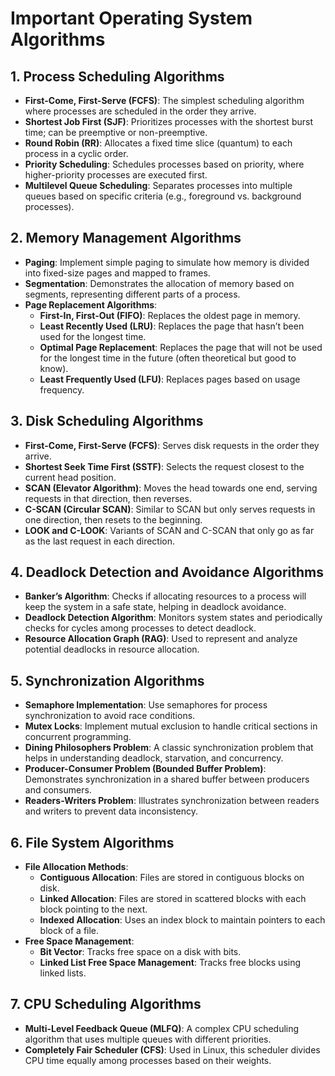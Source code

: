 # Important Operating System Algorithms

## 1. Process Scheduling Algorithms
- **First-Come, First-Serve (FCFS)**: The simplest scheduling algorithm where processes are scheduled in the order they arrive.
- **Shortest Job First (SJF)**: Prioritizes processes with the shortest burst time; can be preemptive or non-preemptive.
- **Round Robin (RR)**: Allocates a fixed time slice (quantum) to each process in a cyclic order.
- **Priority Scheduling**: Schedules processes based on priority, where higher-priority processes are executed first.
- **Multilevel Queue Scheduling**: Separates processes into multiple queues based on specific criteria (e.g., foreground vs. background processes).

## 2. Memory Management Algorithms
- **Paging**: Implement simple paging to simulate how memory is divided into fixed-size pages and mapped to frames.
- **Segmentation**: Demonstrates the allocation of memory based on segments, representing different parts of a process.
- **Page Replacement Algorithms**:
  - **First-In, First-Out (FIFO)**: Replaces the oldest page in memory.
  - **Least Recently Used (LRU)**: Replaces the page that hasn’t been used for the longest time.
  - **Optimal Page Replacement**: Replaces the page that will not be used for the longest time in the future (often theoretical but good to know).
  - **Least Frequently Used (LFU)**: Replaces pages based on usage frequency.

## 3. Disk Scheduling Algorithms
- **First-Come, First-Serve (FCFS)**: Serves disk requests in the order they arrive.
- **Shortest Seek Time First (SSTF)**: Selects the request closest to the current head position.
- **SCAN (Elevator Algorithm)**: Moves the head towards one end, serving requests in that direction, then reverses.
- **C-SCAN (Circular SCAN)**: Similar to SCAN but only serves requests in one direction, then resets to the beginning.
- **LOOK and C-LOOK**: Variants of SCAN and C-SCAN that only go as far as the last request in each direction.

## 4. Deadlock Detection and Avoidance Algorithms
- **Banker’s Algorithm**: Checks if allocating resources to a process will keep the system in a safe state, helping in deadlock avoidance.
- **Deadlock Detection Algorithm**: Monitors system states and periodically checks for cycles among processes to detect deadlock.
- **Resource Allocation Graph (RAG)**: Used to represent and analyze potential deadlocks in resource allocation.

## 5. Synchronization Algorithms
- **Semaphore Implementation**: Use semaphores for process synchronization to avoid race conditions.
- **Mutex Locks**: Implement mutual exclusion to handle critical sections in concurrent programming.
- **Dining Philosophers Problem**: A classic synchronization problem that helps in understanding deadlock, starvation, and concurrency.
- **Producer-Consumer Problem (Bounded Buffer Problem)**: Demonstrates synchronization in a shared buffer between producers and consumers.
- **Readers-Writers Problem**: Illustrates synchronization between readers and writers to prevent data inconsistency.

## 6. File System Algorithms
- **File Allocation Methods**:
  - **Contiguous Allocation**: Files are stored in contiguous blocks on disk.
  - **Linked Allocation**: Files are stored in scattered blocks with each block pointing to the next.
  - **Indexed Allocation**: Uses an index block to maintain pointers to each block of a file.
- **Free Space Management**:
  - **Bit Vector**: Tracks free space on a disk with bits.
  - **Linked List Free Space Management**: Tracks free blocks using linked lists.

## 7. CPU Scheduling Algorithms
- **Multi-Level Feedback Queue (MLFQ)**: A complex CPU scheduling algorithm that uses multiple queues with different priorities.
- **Completely Fair Scheduler (CFS)**: Used in Linux, this scheduler divides CPU time equally among processes based on their weights.
